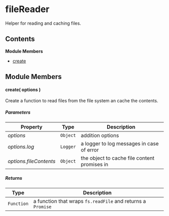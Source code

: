 
# fileReader

Helper for reading and caching files.

## Contents

**Module Members**
- [create](#create)

## Module Members
#### <a name="create"></a>create( options )
Create a function to read files from the file system an cache the contents.

##### Parameters
| Property | Type | Description |
| -------- | ---- | ----------- |
| _options_ | `Object` |  addition options |
| _options.log_ | `Logger` |  a logger to log messages in case of error |
| _options.fileContents_ | `Object` |  the object to cache file content promises in |

##### Returns
| Type | Description |
| ---- | ----------- |
| `Function` |  a function that wraps `fs.readFile` and returns a `Promise` |
